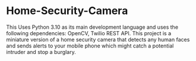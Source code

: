 # Home-Security-Camera
This Uses Python 3.10 as its main development language and uses the following dependencies: OpenCV, Twilio REST API. This project is a miniature version of a home security camera that detects any human faces and sends alerts to your mobile phone which might catch a potential intruder and stop a burglary.
